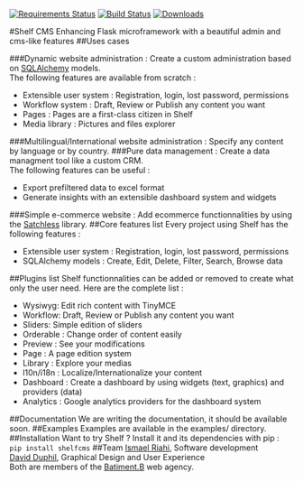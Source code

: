 [![Requirements Status](https://img.shields.io/requires/github/alexpirine/shelf-cms.svg)](https://requires.io/github/alexpirine/shelf-cms/requirements/)
[![Build Status](https://img.shields.io/travis/alexpirine/shelf-cms.svg)](https://travis-ci.org/alexpirine/shelf-cms/)
[![Downloads](https://img.shields.io/pypi/dm/ShelfCMS.svg)](https://pypi.python.org/pypi/ShelfCMS/)

#Shelf CMS
Enhancing Flask microframework with a beautiful admin and cms-like features 
##Uses cases

###Dynamic website administration : 
Create a custom administration based on [SQLAlchemy](https://github.com/zzzeek/sqlalchemy) models.  
The following features are available from scratch : 
- Extensible user system : Registration, login, lost password, permissions
- Workflow system : Draft, Review or Publish any content you want
- Pages : Pages are a first-class citizen in Shelf
- Media library : Pictures and files explorer

###Multilingual/International website administration :
Specify any content by language or by country.
###Pure data management :
Create a data managment tool like a custom CRM.  
The following features can be useful :
- Export prefiltered data to excel format
- Generate insights with an extensible dashboard system and widgets

###Simple e-commerce website :
Add ecommerce functionnalities by using the [Satchless](https://github.com/mirumee/satchless) library.
##Core features list
Every project using Shelf has the following features :
- Extensible user system : Registration, login, lost password, permissions
- SQLAlchemy models : Create, Edit, Delete, Filter, Search, Browse data

##Plugins list
Shelf functionnalities can be added or removed to create what only the user need.
Here are the complete list :
- Wysiwyg: Edit rich content with TinyMCE
- Workflow: Draft, Review or Publish any content you want
- Sliders: Simple edition of sliders
- Orderable : Change order of content easily
- Preview : See your modifications
- Page : A page edition system
- Library : Explore your medias
- l10n/i18n : Localize/Internationalize your content
- Dashboard : Create a dashboard by using widgets (text, graphics) and providers (data)
- Analytics : Google analytics providers for the dashboard system

##Documentation
We are writing the documentation, it should be available soon.
##Examples
Examples are available in the examples/ directory.
##Installation
Want to try Shelf ? Install it and its dependencies with pip :  
```pip install shelfcms```
##Team
[Ismael Riahi](http://zma.fr), Software development  
[David Duphil](http://www.davidduphil.com), Graphical Design and User Experience  
Both are members of the [Batiment.B](http://www.batb.fr) web agency.
